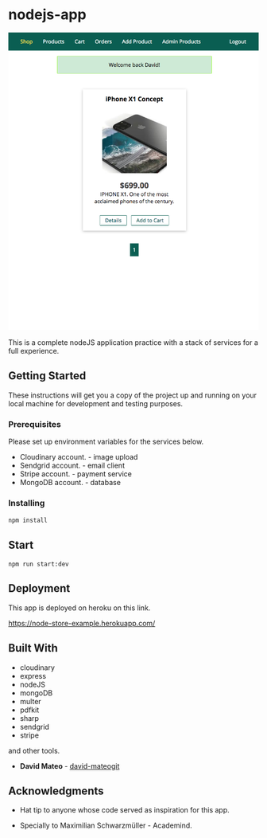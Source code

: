 # nodejs-app

[![Node JS Commerce App][product-screenshot]](https://node-store-example.herokuapp.com/)

This is a complete nodeJS application practice with a stack of services for a full experience.

## Getting Started

These instructions will get you a copy of the project up and running on your local machine for development and testing purposes.

### Prerequisites

Please set up environment variables for the services below.

- Cloudinary account. - image upload
- Sendgrid account. - email client
- Stripe account. - payment service
- MongoDB account. - database

### Installing

```
npm install
```

## Start

```
npm run start:dev
```

## Deployment

This app is deployed on heroku on this link.

https://node-store-example.herokuapp.com/

## Built With

- cloudinary
- express
- nodeJS
- mongoDB
- multer
- pdfkit
- sharp
- sendgrid
- stripe

and other tools.

- **David Mateo** - [david-mateogit](https://github.com/david-mateogit)

## Acknowledgments

- Hat tip to anyone whose code served as inspiration for this app.

- Specially to Maximilian Schwarzmüller - Academind.

[product-screenshot]: images/screenshot.png
